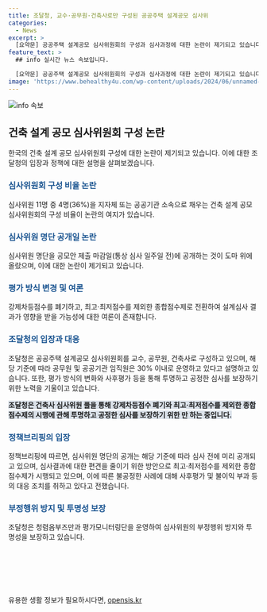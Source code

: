 ```yaml
---
title: 조달청, 교수·공무원·건축사로만 구성된 공공주택 설계공모 심사위
categories:
  - News
excerpt: >
  [요약문] 공공주택 설계공모 심사위원회의 구성과 심사과정에 대한 논란이 제기되고 있습니다. 심사위원 중 일부가 지자체나 공공기관 소속이라는 점과 심사 과정의 투명성에 대한 우려가 제기되었는데, 조달청은 이에 대해 건축사와 공무원·공공기관 임직원의 비율을 규정하고, 평가모니터링단을 운영함으로써 불공정 사례를 방지하고 있다고 설명했습니다. However, 향후 공공주택 설계 공모의 투명성과 공정성을 강화하기 위한 논의가 필요해 보입니다.
feature_text: >
  ## info 실시간 뉴스 속보입니다.

  [요약문] 공공주택 설계공모 심사위원회의 구성과 심사과정에 대한 논란이 제기되고 있습니다. 심사위원 중 일부가 지자체나 공공기관 소속이라는 점과 심사 과정의 투명성에 대한 우려가 제기되었는데, 조달청은 이에 대해 건축사와 공무원·공공기관 임직원의 비율을 규정하고, 평가모니터링단을 운영함으로써 불공정 사례를 방지하고 있다고 설명했습니다. However, 향후 공공주택 설계 공모의 투명성과 공정성을 강화하기 위한 논의가 필요해 보입니다.
image: 'https://www.behealthy4u.com/wp-content/uploads/2024/06/unnamed-file.png'
---
```


<p><img src="https://www.behealthy4u.com/wp-content/uploads/2024/06/unnamed-file.png" alt="info 속보" /></p>

<h2 data-ke-size="size26">건축 설계 공모 심사위원회 구성 논란</h2>

<p data-ke-size="size16">한국의 건축 설계 공모 심사위원회 구성에 대한 논란이 제기되고 있습니다. 이에 대한 조달청의 입장과 정책에 대한 설명을 살펴보겠습니다.</p>

<h3><b><span style="color: #1a5490;">심사위원회 구성 비율 논란</span></b></h3>

<p data-ke-size="size16">심사위원 11명 중 4명(36%)을 지자체 또는 공공기관 소속으로 채우는 건축 설계 공모 심사위원회의 구성 비율이 논란의 여지가 있습니다.</p>

<h3><b><span style="color: #1a5490;">심사위원 명단 공개일 논란</span></b></h3>

<p data-ke-size="size16">심사위원 명단을 공모안 제출 마감일(통상 심사 일주일 전)에 공개하는 것이 도마 위에 올랐으며, 이에 대한 논란이 제기되고 있습니다.</p>

<h3><b><span style="color: #1a5490;">평가 방식 변경 및 여론</span></b></h3>

<p data-ke-size="size16">강제차등점수를 폐기하고, 최고·최저점수를 제외한 종합점수제로 전환하여 설계심사 결과가 영향을 받을 가능성에 대한 여론이 존재합니다.</p>

<h3><b><span style="color: #1a5490;">조달청의 입장과 대응</span></b></h3>

<p data-ke-size="size16">조달청은 공공주택 설계공모 심사위원회를 교수, 공무원, 건축사로 구성하고 있으며, 해당 기준에 따라 공무원 및 공공기관 임직원은 30% 이내로 운영하고 있다고 설명하고 있습니다. 또한, 평가 방식의 변화와 사후평가 등을 통해 투명하고 공정한 심사를 보장하기 위한 노력을 기울이고 있습니다.</p>

<p><b><span style="background-color: #21538527;">조달청은 건축사 심사위원 풀을 통해 강제차등점수 폐기와 최고·최저점수를 제외한 종합점수제의 시행에 관해 투명하고 공정한 심사를 보장하기 위한 만 하는 중입니다.</span></b></p>

<h3><b><span style="color: #1a5490;">정책브리핑의 입장</span></b></h3>

<p data-ke-size="size16">정책브리핑에 따르면, 심사위원 명단의 공개는 해당 기준에 따라 심사 전에 미리 공개되고 있으며, 심사결과에 대한 편견을 줄이기 위한 방안으로 최고·최저점수를 제외한 종합점수제가 시행되고 있으며, 이에 따른 불공정한 사례에 대해 사후평가 및 불이익 부과 등의 대응 조치를 취하고 있다고 전했습니다.</p>

<h3><b><span style="color: #1a5490;">부정행위 방지 및 투명성 보장</span></b></h3>

<p data-ke-size="size16">조달청은 청렴옴부즈만과 평가모니터링단을 운영하여 심사위원의 부정행위 방지와 투명성을 보장하고 있습니다.</p>

<p data-ke-size="size16">&nbsp;</p>

<p data-ke-size="size16">&nbsp;</p>

<p data-ke-size="size16">&nbsp;</p>
유용한 생활 정보가 필요하시다면, <a href="https://opensis.kr" rel="dofollow">opensis.kr</a>



